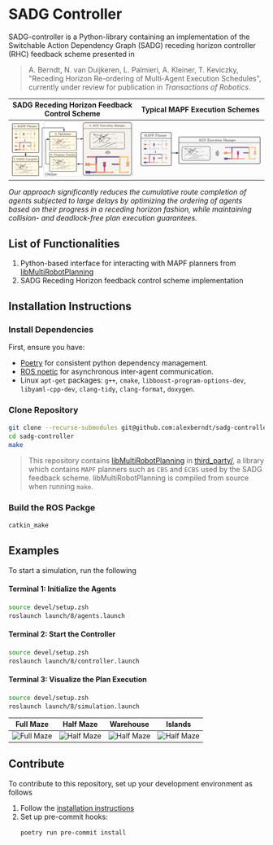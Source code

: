 # SADG Controller

SADG-controller is a Python-library
  containing an implementation of the
  Switchable Action Dependency Graph (SADG)
  receding horizon controller (RHC) feedback scheme
  presented in

> A. Berndt, N. van Duijkeren, L. Palmieri, A. Kleiner, T. Keviczky, "Receding Horizon Re-ordering of Multi-Agent Execution Schedules", currently under review for publication in _Transactions of Robotics_.

SADG Receding Horizon Feedback Control Scheme | Typical MAPF Execution Schemes |
:-------------------------:|:-------------------------:|
![](.github/diagrams/feedback_diagram.svg)| ![](.github/diagrams/typical_mapf_scheme.svg) |

_Our approach significantly reduces the cumulative route completion of agents subjected to large delays by optimizing the ordering of agents based on their progress in a receding horizon fashion, while maintaining collision- and deadlock-free plan execution guarantees._

## List of Functionalities

1. Python-based interface for interacting with MAPF planners from [libMultiRobotPlanning](https://github.com/whoenig/libMultiRobotPlanning)
2. SADG Receding Horizon feedback control scheme implementation

## Installation Instructions

### Install Dependencies

First, ensure you have:

- [Poetry](https://python-poetry.org/docs/master/#installing-with-the-official-installer) for consistent python dependency management.
- [ROS noetic](http://wiki.ros.org/noetic/Installation/Ubuntu) for asynchronous inter-agent communication.
- Linux `apt-get` packages: `g++`, `cmake`, `libboost-program-options-dev`, `libyaml-cpp-dev`, `clang-tidy`, `clang-format`, `doxygen`.

### Clone Repository

```bash
git clone --recurse-submodules git@github.com:alexberndt/sadg-controller.git
cd sadg-controller
make
```

> This repository contains [libMultiRobotPlanning](https://github.com/whoenig/libMultiRobotPlanning) in [third_party/](third_party/libMultiRobotPlanning/), a library which contains `MAPF` planners such as `CBS` and `ECBS` used by the SADG feedback scheme. libMultiRobotPlanning is compiled from source when running `make`.

### Build the ROS Packge

```bash
catkin_make
```

## Examples

To start a simulation, run the following

#### Terminal 1: Initialize the Agents
```bash
source devel/setup.zsh
roslaunch launch/8/agents.launch
```

#### Terminal 2: Start the Controller
```bash
source devel/setup.zsh
roslaunch launch/8/controller.launch
```

#### Terminal 3: Visualize the Plan Execution
```bash
source devel/setup.zsh
roslaunch launch/8/simulation.launch
```

<!-- #### Terminal 4: Visualize the SADG
```bash
source devel/setup.zsh
roslaunch launch/8/sadg.launch
``` -->

Full Maze             |  Half Maze |  Warehouse |  Islands
:-------------------------:|:-------------------------:|:-------------------------:|:-------------------------:
![Full Maze](.github/diagrams/full_maze.svg)  |  ![Half Maze](.github/diagrams/half_maze.svg) | ![Half Maze](.github/diagrams/warehouse.svg) | ![Half Maze](.github/diagrams/islands.svg)

## Contribute

To contribute to this repository, set up your development environment as follows

1. Follow the [installation instructions](#installation-instruction)
2. Set up pre-commit hooks:
    ```bash
    poetry run pre-commit install
    ```
